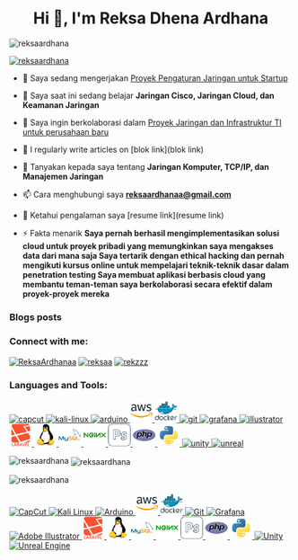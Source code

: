<h1 align="center">Hi 👋, I'm Reksa Dhena Ardhana</h1>
<p align="left"> <img src="https://komarev.com/ghpvc/?username=reksaardhana&label=Profile%20views&color=0e75b6&style=flat" alt="reksaardhana" /> </p>

<p align="left"> <a href="https://github.com/ryo-ma/github-profile-trophy"><img src="https://github-profile-trophy.vercel.app/?username=reksaardhana" alt="reksaardhana" /></a> </p>


- 🔭 Saya sedang mengerjakan [Proyek Pengaturan Jaringan untuk Startup](https://brouwise.com)

- 🌱 Saya saat ini sedang belajar **Jaringan Cisco, Jaringan Cloud, dan Keamanan Jaringan**

- 👯 Saya ingin berkolaborasi dalam   [Proyek Jaringan dan Infrastruktur TI untuk perusahaan baru](https://github.com/reksaardhana/open-source-jaringan.git)

- 📝 I regularly write articles on [blok link](blok link)

- 💬 Tanyakan kepada saya tentang **Jaringan Komputer, TCP/IP, dan Manajemen Jaringan**

- 📫 Cara menghubungi saya **reksaardhanaa@gmail.com**

- 📄 Ketahui pengalaman saya [resume link](resume link)

- ⚡ Fakta menarik **Saya pernah berhasil mengimplementasikan solusi cloud untuk proyek pribadi yang memungkinkan saya mengakses data dari mana saja
Saya tertarik dengan ethical hacking dan pernah mengikuti kursus online untuk mempelajari teknik-teknik dasar dalam penetration testing
Saya membuat aplikasi berbasis cloud yang membantu teman-teman saya berkolaborasi secara efektif dalam proyek-proyek mereka**

### Blogs posts
<!-- BLOG-POST-LIST:START -->
<!-- BLOG-POST-LIST:END -->

<h3 align="left">Connect with me:</h3>
<p align="left">
<a href="https://twitter.com/ReksaArdhanaa" target="blank"><img align="center" src="https://toppng.com/public/uploads/preview/twitter-x-new-logo-round-icon-png-11692480241tdbz6jparr.webp" alt="ReksaArdhanaa" height="30" width="40" /></a>
<a href="https://fb.com/reksaa" target="blank"><img align="center" src="https://www.freeiconspng.com/uploads/facebook-logo-3.png" alt="reksaa" height="30" width="40" /></a>
<a href="https://instagram.com/rrekzzz" target="blank"><img align="center" src="https://raw.githubusercontent.com/rahuldkjain/github-profile-readme-generator/master/src/images/icons/Social/instagram.svg" alt="rekzzz" height="30" width="40" /></a>
</p>

<h3 align="left">Languages and Tools:</h3>
<p align="left"> <a href="https://www.capcut.com/" target="_blank" rel="noreferrer"> <img src="https://freelogopng.com/images/all_img/1664284836cap-cut-logo-png.png" alt="capcut" width="40" height="40"/> </a> <a href="https://www.kali.org/" target="_blank" rel="noreferrer"> <img src="https://www.kali.org/images/kali-linux-logo.svg" alt="kali-linux" width="40" height="40"/> </a> <a href="https://www.arduino.cc/" target="_blank" rel="noreferrer"> <img src="https://brandslogos.com/wp-content/uploads/images/large/arduino-logo-1.png" alt="arduino" width="40" height="40"/> </a> <a href="https://aws.amazon.com" target="_blank" rel="noreferrer"> <img src="https://raw.githubusercontent.com/devicons/devicon/master/icons/amazonwebservices/amazonwebservices-original-wordmark.svg" alt="aws" width="40" height="40"/> </a> <a href="https://www.docker.com/" target="_blank" rel="noreferrer"> <img src="https://raw.githubusercontent.com/devicons/devicon/master/icons/docker/docker-original-wordmark.svg" alt="docker" width="40" height="40"/> </a> <a href="https://git-scm.com/" target="_blank" rel="noreferrer"> <img src="https://www.vectorlogo.zone/logos/git-scm/git-scm-icon.svg" alt="git" width="40" height="40"/> </a> <a href="https://grafana.com" target="_blank" rel="noreferrer"> <img src="https://www.vectorlogo.zone/logos/grafana/grafana-icon.svg" alt="grafana" width="40" height="40"/> </a> <a href="https://www.adobe.com/in/products/illustrator.html" target="_blank" rel="noreferrer"> <img src="https://www.vectorlogo.zone/logos/adobe_illustrator/adobe_illustrator-icon.svg" alt="illustrator" width="40" height="40"/> </a> <a href="https://laravel.com/" target="_blank" rel="noreferrer"> <img src="https://raw.githubusercontent.com/devicons/devicon/master/icons/laravel/laravel-plain-wordmark.svg" alt="laravel" width="40" height="40"/> </a> <a href="https://www.linux.org/" target="_blank" rel="noreferrer"> <img src="https://raw.githubusercontent.com/devicons/devicon/master/icons/linux/linux-original.svg" alt="linux" width="40" height="40"/> </a> <a href="https://www.mysql.com/" target="_blank" rel="noreferrer"> <img src="https://raw.githubusercontent.com/devicons/devicon/master/icons/mysql/mysql-original-wordmark.svg" alt="mysql" width="40" height="40"/> </a> <a href="https://www.nginx.com" target="_blank" rel="noreferrer"> <img src="https://raw.githubusercontent.com/devicons/devicon/master/icons/nginx/nginx-original.svg" alt="nginx" width="40" height="40"/> </a> <a href="https://www.photoshop.com/en" target="_blank" rel="noreferrer"> <img src="https://raw.githubusercontent.com/devicons/devicon/master/icons/photoshop/photoshop-line.svg" alt="photoshop" width="40" height="40"/> </a> <a href="https://www.php.net" target="_blank" rel="noreferrer"> <img src="https://raw.githubusercontent.com/devicons/devicon/master/icons/php/php-original.svg" alt="php" width="40" height="40"/> </a> <a href="https://www.python.org" target="_blank" rel="noreferrer"> <img src="https://raw.githubusercontent.com/devicons/devicon/master/icons/python/python-original.svg" alt="python" width="40" height="40"/> </a> <a href="https://unity.com/" target="_blank" rel="noreferrer"> <img src="https://www.vectorlogo.zone/logos/unity3d/unity3d-icon.svg" alt="unity" width="40" height="40"/> </a> <a href="https://unrealengine.com/" target="_blank" rel="noreferrer"> <img src="https://raw.githubusercontent.com/kenangundogan/fontisto/036b7eca71aab1bef8e6a0518f7329f13ed62f6b/icons/svg/brand/unreal-engine.svg" alt="unreal" width="40" height="40"/> </a> </p>

<p><img align="left" src="https://github-readme-stats.vercel.app/api/top-langs?username=reksaardhana&show_icons=true&locale=en&layout=compact" alt="reksaardhana" /></p>

<p>&nbsp;<img align="center" src="https://github-readme-stats.vercel.app/api?username=reksaardhana&show_icons=true&locale=en" alt="reksaardhana" /></p>

<p><img align="center" src="https://github-readme-streak-stats.herokuapp.com/?user=reksaardhana&" alt="reksaardhana" /></p>

<p align="left">
    <a href="https://www.capcut.com/" target="_blank" rel="noreferrer">
        <img src="https://freelogopng.com/images/all_img/1664284836cap-cut-logo-png.png" alt="CapCut" width="40" height="40"/>
    </a>
    <a href="https://www.kali.org/" target="_blank" rel="noreferrer">
        <img src="https://www.kali.org/images/kali-linux-logo.svg" alt="Kali Linux" width="40" height="40"/>
    </a>
    <a href="https://www.arduino.cc/" target="_blank" rel="noreferrer">
        <img src="https://brandslogos.com/wp-content/uploads/images/large/arduino-logo-1.png" alt="Arduino" width="40" height="40"/>
    </a>
    <a href="https://aws.amazon.com" target="_blank" rel="noreferrer">
        <img src="https://raw.githubusercontent.com/devicons/devicon/master/icons/amazonwebservices/amazonwebservices-original-wordmark.svg" alt="AWS" width="40" height="40"/>
    </a>
    <a href="https://www.docker.com/" target="_blank" rel="noreferrer">
        <img src="https://raw.githubusercontent.com/devicons/devicon/master/icons/docker/docker-original-wordmark.svg" alt="Docker" width="40" height="40"/>
    </a>
    <a href="https://git-scm.com/" target="_blank" rel="noreferrer">
        <img src="https://www.vectorlogo.zone/logos/git-scm/git-scm-icon.svg" alt="Git" width="40" height="40"/>
    </a>
    <a href="https://grafana.com" target="_blank" rel="noreferrer">
        <img src="https://www.vectorlogo.zone/logos/grafana/grafana-icon.svg" alt="Grafana" width="40" height="40"/>
    </a>
    <a href="https://www.adobe.com/in/products/illustrator.html" target="_blank" rel="noreferrer">
        <img src="https://www.vectorlogo.zone/logos/adobe_illustrator/adobe_illustrator-icon.svg" alt="Adobe Illustrator" width="40" height="40"/>
    </a>
    <a href="https://laravel.com/" target="_blank" rel="noreferrer">
        <img src="https://raw.githubusercontent.com/devicons/devicon/master/icons/laravel/laravel-plain-wordmark.svg" alt="Laravel" width="40" height="40"/>
    </a>
    <a href="https://www.linux.org/" target="_blank" rel="noreferrer">
        <img src="https://raw.githubusercontent.com/devicons/devicon/master/icons/linux/linux-original.svg" alt="Linux" width="40" height="40"/>
    </a>
    <a href="https://www.mysql.com/" target="_blank" rel="noreferrer">
        <img src="https://raw.githubusercontent.com/devicons/devicon/master/icons/mysql/mysql-original-wordmark.svg" alt="MySQL" width="40" height="40"/>
    </a>
    <a href="https://www.nginx.com" target="_blank" rel="noreferrer">
        <img src="https://raw.githubusercontent.com/devicons/devicon/master/icons/nginx/nginx-original.svg" alt="Nginx" width="40" height="40"/>
    </a>
    <a href="https://www.photoshop.com/en" target="_blank" rel="noreferrer">
        <img src="https://raw.githubusercontent.com/devicons/devicon/master/icons/photoshop/photoshop-line.svg" alt="Photoshop" width="40" height="40"/>
    </a>
    <a href="https://www.php.net" target="_blank" rel="noreferrer">
        <img src="https://raw.githubusercontent.com/devicons/devicon/master/icons/php/php-original.svg" alt="PHP" width="40" height="40"/>
    </a>
    <a href="https://www.python.org" target="_blank" rel="noreferrer">
        <img src="https://raw.githubusercontent.com/devicons/devicon/master/icons/python/python-original.svg" alt="Python" width="40" height="40"/>
    </a>
    <a href="https://unity.com/" target="_blank" rel="noreferrer">
        <img src="https://www.vectorlogo.zone/logos/unity3d/unity3d-icon.svg" alt="Unity" width="40" height="40"/>
    </a>
    <a href="https://unrealengine.com/" target="_blank" rel="noreferrer">
        <img src="https://raw.githubusercontent.com/kenangundogan/fontisto/036b7eca71aab1bef8e6a0518f7329f13ed62f6b/icons/svg/brand/unreal-engine.svg" alt="Unreal Engine" width="40" height="40"/>
    </a>
</p>
